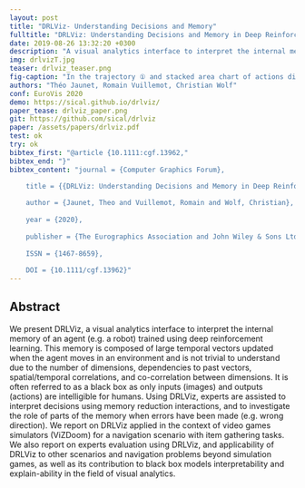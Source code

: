 ```yaml
---
layout: post
title: "DRLViz- Understanding Decisions and Memory"
fulltitle: "DRLViz: Understanding Decisions and Memory in Deep Reinforcement Learning"
date: 2019-08-26 13:32:20 +0300
description: "A visual analytics interface to interpret the internal memory of an agent (e.g. a robot) trained using deep reinforcement learning."
img: drlvizT.jpg
teaser: drlviz_teaser.png
fig-caption: "In the trajectory ① and stacked area chart of actions distribution ② we can notice two intervals during which the agent only turned right. In those intervals, the agent came twice in the same dead-end ③. In hidden states a dimension was blue when the agent sees the red armor before the green armor, and then remained orange until when saw the green armor ④. Another dimension was active as the agent first saw the HP, and remained active until it gathered it. Two hidden state elements that change as the agent gathered the health pack and then kept their values until the end of the episode ⑥. Using saliency maps ⑦, we can observe that the agent ignore the soul-sphere until it gathered the 3 firsts items ⑧. Finally, some clusters in the t-SNE projection seem to corresponds to the agent’s objectives e. g., gathering the green armor ⑨."
authors: "Théo Jaunet, Romain Vuillemot, Christian Wolf"
conf: EuroVis 2020
demo: https://sical.github.io/drlviz/
paper_tease: drlviz_paper.png
git: https://github.com/sical/drlviz
paper: /assets/papers/drlviz.pdf
test: ok
try: ok
bibtex_first: "@article {10.1111:cgf.13962,"
bibtex_end: "}"
bibtex_content: "journal = {Computer Graphics Forum},

    title = {{DRLViz: Understanding Decisions and Memory in Deep Reinforcement Learning}},
    
    author = {Jaunet, Theo and Vuillemot, Romain and Wolf, Christian},
    
    year = {2020},
    
    publisher = {The Eurographics Association and John Wiley & Sons Ltd.},
    
    ISSN = {1467-8659},
    
    DOI = {10.1111/cgf.13962}"
---
```


 
## Abstract   

We present DRLViz, a visual analytics interface to interpret the internal memory of an agent (e.g. a robot) trained using deep reinforcement learning. This memory is composed of large temporal vectors updated when the agent moves in an environment and is not trivial to understand due to the number of dimensions, dependencies to past vectors, spatial/temporal correlations, and co-correlation between dimensions. It is often referred to as a black box as only inputs (images) and outputs (actions) are intelligible for humans. Using DRLViz, experts are assisted to interpret decisions using memory reduction interactions, and to investigate the role of parts of the memory when errors have been made (e.g. wrong direction). We report on DRLViz applied in the context of video games simulators (ViZDoom) for a navigation scenario with item gathering tasks. We also report on experts evaluation using DRLViz, and applicability of DRLViz to other scenarios and navigation problems beyond simulation games, as well as its contribution to black box models interpretability and explain-ability in the field of visual analytics.

